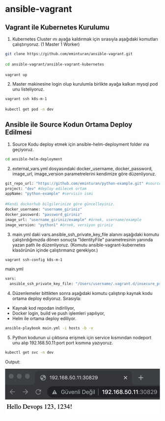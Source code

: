 # ansible-vagrant


## Vagrant ile Kubernetes Kurulumu

1. Kubernetes Cluster ını ayağa kaldırmak için sırasıyla aşağıdaki komutları çalıştırıyoruz. (1 Master 1 Worker)

```bash
git clone https://github.com/eminturan/ansible-vagrant.git

cd ansible-vagrant/ansible-vagrant-kubernetes

vagrant up
```

2. Master makinesine login olup kurulumla birlikte ayağa kalkan mysql pod unu listeliyoruz.

```bash
vagrant ssh k8s-m-1

kubectl get pod -n dev
```

## Ansible ile Source Kodun Ortama Deploy Edilmesi

1. Source Kodu deploy etmek için ansible-helm-deployment folder ına geçiyoruz.

```bash
cd ansible-helm-deployment
```

2. external_vars.yml dosyasındaki docker_username, docker_password, image_url, image_version parametrelerini kendimize göre düzenliyoruz.

```bash
git_repo_url: "https://github.com/eminturan/python-example.git" #source code un bulunduğu repo
project: "dev" #deploy edilecek ortam
appName: "python-example" #servisin ismi

#Kendi dockerhub bilgilerinize göre güncelleyiniz.
docker_username: "username_giriniz"
docker_password: "password_giriniz"
image_url: "username_giriniz/example" #örnek, username/example
image_version: "python1" #örnek, versiyon giriniz
```

3. main.yml daki vars.ansible_ssh_private_key_file alanını aşağıdaki komutu çalıştırdığımızda dönen sonuçta "IdentityFile" parametresinin yanında yazan path ile düzenliyoruz. (Komutu ansible-vagrant-kubernetes klasörünün içinde çalıştırmanız gerekiyor.)

```bash
vagrant ssh-config k8s-m-1
```

main.yml
```bash
vars:
  ansible_ssh_private_key_file: "/Users/username/.vagrant.d/insecure_private_key"
```

4. Düzenlemeler bittikten sonra aşağıdaki komutu çalıştırıp kaynak kodu ortama deploy ediyoruz. Sırasıyla:
  - Kaynak kod repodan indiriliyor,
  - Docker login, build ve push işlemleri yapılıyor,
  - Helm ile ortama deploy ediliyor.

```bash
ansible-playbook main.yml -i hosts -b -v
```

5. Python kodunun ui çıktısına erişmek için service kısmından nodeport unu alıp 192.168.50.11:port port kısmına yazıyoruz.

```bash
kubectl get svc -n dev
```

Output:

![Arc](https://github.com/eminturan/ansible-vagrant/blob/main/ui-output.png)
